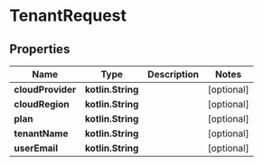 
# TenantRequest

## Properties
Name | Type | Description | Notes
------------ | ------------- | ------------- | -------------
**cloudProvider** | **kotlin.String** |  |  [optional]
**cloudRegion** | **kotlin.String** |  |  [optional]
**plan** | **kotlin.String** |  |  [optional]
**tenantName** | **kotlin.String** |  |  [optional]
**userEmail** | **kotlin.String** |  |  [optional]



